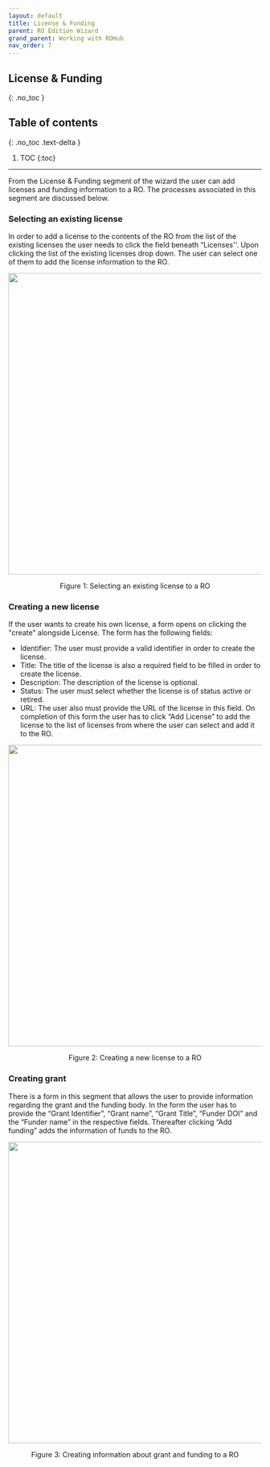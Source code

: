 ```yaml
---
layout: default
title: License & Funding
parent: RO Edition Wizard
grand_parent: Working with ROHub
nav_order: 7
---
```


## License & Funding
{: .no_toc }
## Table of contents
{: .no_toc .text-delta }

1. TOC
{:toc}
---------
From the License & Funding segment of the wizard the user can add licenses and funding information to a RO. The processes associated in this segment are discussed below.
### Selecting an existing license
In order to add a license to the contents of the RO from the list of the existing licenses the user needs to click the field beneath “Licenses''. Upon clicking the list of the existing licenses drop down. The user can select one of them to add the license information to the RO.

<p align="center"> <img src="https://box.psnc.pl/f/64251c47e2/?raw=1" width="600"> </p>
<div align="center"> Figure 1: Selecting an existing license to a RO </div>

### Creating a new license
If the user wants to create his own license, a form opens on clicking the "create" alongside License. The form has the following fields:
* Identifier: The user must provide a valid identifier in order to create the license.
* Title: The title of the license is also a required field to be filled in order to create the license.
* Description: The description of the license is optional.
* Status: The user must select whether the license is of status active or retired.
* URL: The user also must provide the URL of the license in this field.
On completion of this form the user has to click “Add License” to add the license to the list of licenses from where the user can select  and add it to the RO.

<p align="center"> <img src="https://box.psnc.pl/f/6829ce933c/?raw=1" width="600"> </p>
<div align="center"> Figure 2: Creating a new license to a RO </div>

### Creating grant
There is a form in this segment that allows the user to provide information regarding  the grant and the funding body. In the form the user has to provide the “Grant Identifier”, “Grant name”, “Grant Title”, “Funder DOI” and the “Funder name” in the respective fields. Thereafter clicking “Add funding” adds the information of funds to the RO.

<p align="center"> <img src="https://box.psnc.pl/f/295988b8fd/?raw=1" width="600"> </p>
<div align="center"> Figure 3: Creating information about grant and funding to a RO </div>
